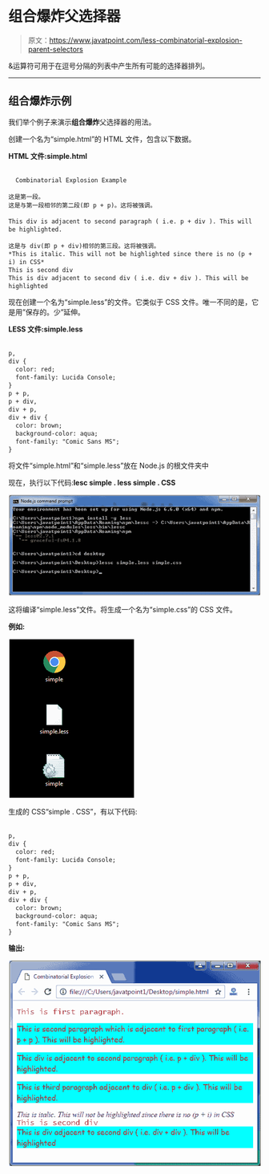# 组合爆炸父选择器

> 原文：<https://www.javatpoint.com/less-combinatorial-explosion-parent-selectors>

&运算符可用于在逗号分隔的列表中产生所有可能的选择器排列。

* * *

## 组合爆炸示例

我们举个例子来演示**组合爆炸**父选择器的用法。

创建一个名为“simple.html”的 HTML 文件，包含以下数据。

**HTML 文件:simple.html**

```less

  Combinatorial Explosion Example

这是第一段。
这是与第一段相邻的第二段(即 p + p)。这将被强调。

This div is adjacent to second paragraph ( i.e. p + div ). This will be highlighted.

这是与 div(即 p + div)相邻的第三段。这将被强调。
*This is italic. This will not be highlighted since there is no (p + i) in CSS*
This is second div
This is div adjacent to second div ( i.e. div + div ). This will be highlighted

```

现在创建一个名为“simple.less”的文件。它类似于 CSS 文件。唯一不同的是，它是用”保存的。少”延伸。

**LESS 文件:simple.less**

```less

p,
div {
  color: red;
  font-family: Lucida Console;
}
p + p,
p + div,
div + p,
div + div {
  color: brown;
  background-color: aqua;
  font-family: "Comic Sans MS";
}

```

将文件“simple.html”和“simple.less”放在 Node.js 的根文件夹中

现在，执行以下代码:**lesc simple . less simple . CSS**

![Less Combinatorial explosion parent selectors1](img/0547115c533d70c43a2663b0ab6abc88.png)

这将编译“simple.less”文件。将生成一个名为“simple.css”的 CSS 文件。

**例如:**

![Less Combinatorial explosion parent selectors2](img/86f37dce39ec99e38f660129726b523d.png)

生成的 CSS“simple . CSS”，有以下代码:

```less

p,
div {
  color: red;
  font-family: Lucida Console;
}
p + p,
p + div,
div + p,
div + div {
  color: brown;
  background-color: aqua;
  font-family: "Comic Sans MS";
}

```

**输出:**

![Less Combinatorial explosion parent selectors3](img/0544939938ae21ec52c4b0a4aa22c581.png)